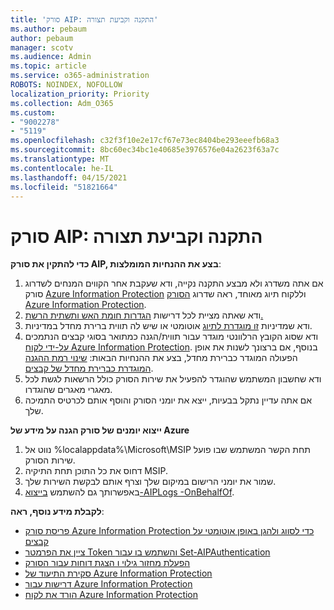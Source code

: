 ```yaml
---
title: 'סורק AIP: התקנה וקביעת תצורה'
ms.author: pebaum
author: pebaum
manager: scotv
ms.audience: Admin
ms.topic: article
ms.service: o365-administration
ROBOTS: NOINDEX, NOFOLLOW
localization_priority: Priority
ms.collection: Adm_O365
ms.custom:
- "9002278"
- "5119"
ms.openlocfilehash: c32f3f10e2e17cf67e73ec8404be293eeefb68a3
ms.sourcegitcommit: 8bc60ec34bc1e40685e3976576e04a2623f63a7c
ms.translationtype: MT
ms.contentlocale: he-IL
ms.lasthandoff: 04/15/2021
ms.locfileid: "51821664"
---
```

# <a name="aip-scanner-installation-and-configuration"></a>סורק AIP: התקנה וקביעת תצורה

**כדי להתקין את סורק AIP, בצע את ההנחיות המומלצות**:

1. אם אתה משדרג ולא מבצע התקנה נקייה, ודא שעקבת אחר הקווים המנחים לשדרוג סורק [Azure Information Protection](https://docs.microsoft.com/azure/information-protection/rms-client/client-admin-guide#upgrading-the-azure-information-protection-scanner) וללקוח תיוג מאוחד, ראה שדרוג [הסורק Azure Information Protection](https://docs.microsoft.com/azure/information-protection/rms-client/clientv2-admin-guide#upgrading-the-azure-information-protection-scanner).
2. ודא שאתה מציית לכל דרישות [הגדרות חומת האש ותשתית הרשת.](https://docs.microsoft.com/azure/information-protection/requirements#firewalls-and-network-infrastructure)
3. ודא שמדיניות [זו מוגדרת לתיוג](https://docs.microsoft.com/azure/information-protection/configure-policy) אוטומטי או שיש לה תווית ברירת מחדל במדיניות.
4. ודא שסוג הקובץ הרלוונטי מוגדר עבור תווית/הגנה כמתואר בסוגי קבצים הנתמכים [על-ידי לקוח Azure Information Protection](https://docs.microsoft.com/azure/information-protection/rms-client/client-admin-guide-file-types#supported-file-types-for-classification-and-protection). בנוסף, אם ברצונך לשנות את אופן הפעולה המוגדר כברירת מחדל, בצע את ההנחיות הבאות: [שינוי רמת ההגנה המוגדרת כברירת מחדל של קבצים](https://docs.microsoft.com/azure/information-protection/rms-client/client-admin-guide-file-types#changing-the-default-protection-level-of-files).
5. ודא שחשבון המשתמש שהוגדר להפעיל את שירות הסורק כולל הרשאות לגשת לכל מאגרי מאגרים שהוגדרו.
6. אם אתה עדיין נתקל בבעיות, ייצא את יומני הסורק והוסף אותם לכרטיס התמיכה שלך.

**ייצוא יומנים של סורק הגנה על מידע של Azure**

1. נווט אל %localappdata%\Microsoft\MSIP תחת הקשר המשתמש שבו פועל שירות הסורק.
2. דחוס את כל התוכן תחת התיקיה MSIP.
3. שמור את יומני הרישום במיקום שלך וצרף אותם לבקשת השירות שלך.
4. באפשרותך גם להשתמש [בייצוא-AIPLogs -OnBehalfOf](https://docs.microsoft.com/powershell/module/azureinformationprotection/export-aiplogs?view=azureipps).

**לקבלת מידע נוסף, ראה**:
- [פריסת סורק Azure Information Protection כדי לסווג ולהגן באופן אוטומטי על קבצים](https://docs.microsoft.com/azure/information-protection/deploy-aip-scanner)
- [ציין את הפרמטר Token והשתמש בו עבור Set-AIPAuthentication](https://docs.microsoft.com/azure/information-protection/rms-client/client-admin-guide-powershell#specify-and-use-the-token-parameter-for-set-aipauthentication)
- [הפעלת מחזור גילוי ו הצגת דוחות עבור הסורק](https://docs.microsoft.com/azure/information-protection/deploy-aip-scanner#run-a-discovery-cycle-and-view-reports-for-the-scanner)
- [סקירת התיעוד של Azure Information Protection](https://docs.microsoft.com/azure/information-protection/what-is-information-protection)
- [דרישות עבור Azure Information Protection](https://docs.microsoft.com/azure/information-protection/get-started/requirements)
- [הורד את לקוח Azure Information Protection](https://www.microsoft.com/download/details.aspx?id=53018)
